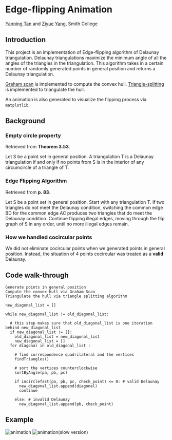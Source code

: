 # Edge-flipping Animation
[Yanning Tan](https://github.com/YanningTan) and [Ziyue Yang](https://github.com/zyang2k), Smith College


## Introduction

This project is an implementation of Edge-flipping algorithm of Delaunay triangulation. Delaunay triangulations maximize the minimum angle of all the angles of the triangles in the triangulation. This algorithm  takes in a certain number of randomly generated points in general position and returns a Delaunay triangulation.


[Graham scan](https://replit.com/@ZiyueYang1/Graham-animation#README.md) is implemented to compute the convex hull. [Triangle-splitting](https://replit.com/@ZiyueYang1/Triangle-Splitting-Animation#README.md) is implemented to triangulate the hull. 

An animation is also generated to visualize the flipping process via `matplotlib`. 

## Background

### Empty circle property 

Retrieved from **Theorem 3.53**.

Let S be a point set in general position. A triangulation T is a Delaunay triangulation if and only if no points from S is in the interior of any circumcircle of a triangle of T.

### Edge Flipping Algorithm

Retrieved from **p. 83**. 

Let S be a point set in general position. Start with any triangulation T. If two triangles do not meet the Delaunay condition, switching the common edge BD for the common edge AC produces two triangles that do meet the Delaunay condition. Continue flipping illegal edges, moving through the flip graph of S in any order, until no more illegal edges remain. 

### How we handled cocircular points

We did not eliminate cocircular points when we generated points in general position. Instead, the situation of 4 points cocircular was treated as a **valid** Delaunay.

## Code walk-through

```
Generate points in general position
Compute the convex hull via Graham Scan
Triangulate the hull via triangle splitting algorithm 

new_diagonal_list = []

while new_diagonal_list != old_diagonal_list: 

  # this step makes sure that old_diagonal_list is one iteration behind new_diagonal_list
  if new_diagonal_list != []:    
    old_diagonal_list = new_diagonal_list 
    new_diagonal_list = []
  for diagonal in old_diagonal_list :
    
    # find correspondence quadrilateral and the vertices
    findTriangles() 

    # sort the vertices counterclockwise
    sortByAngle(pa, pb, pc)

    if incirclefast(pa, pb, pc, check_point) <= 0: # valid Delaunay
      new_diagonal_list.append(diagonal)
      continue
      
    else: # invalid Delaunay
      new_diagonal_list.append(pb, check_point)
```

## Example
![animation](animation.gif)
![animation(slow version)](slow_animation.gif)

